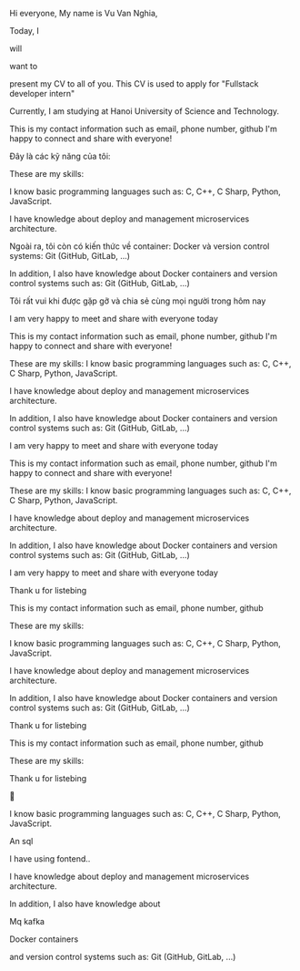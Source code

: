 <!-- https://www.overleaf.com/project/65dd8bdb9043debbd1de0ea7 -->

Hi everyone,
My name is Vu Van Nghia,

<!--  -->

Today, I

will

want to

present my CV to all of you. This CV is used to apply for "Fullstack developer intern"

<!--  -->

Currently, I am studying at Hanoi University of Science and Technology.

<!--  -->
<!-- This is my contact information such as email, phone number, github llink -->

This is my contact information such as email, phone number, github
I'm happy to connect and share with everyone!

<!--  -->

Đây là các kỹ năng của tôi:

These are my skills:

I know basic programming languages such as: C, C++, C Sharp, Python, JavaScript.

I have knowledge about deploy and management microservices architecture.

Ngoài ra, tôi còn có kiến thức về container: Docker và version control systems: Git (GitHub, GitLab, ...)

In addition, I also have knowledge about Docker containers and version control systems such as: Git (GitHub, GitLab, ...)

Tôi rất vui khi được gặp gỡ và chia sẻ cùng mọi người trong hôm nay

I am very happy to meet and share with everyone today

<!--  -->

<!--  -->

This is my contact information such as email, phone number, github
I'm happy to connect and share with everyone!

<!--  -->

These are my skills:
I know basic programming languages such as: C, C++, C Sharp, Python, JavaScript.

I have knowledge about deploy and management microservices architecture.

In addition, I also have knowledge about Docker containers and version control systems such as: Git (GitHub, GitLab, ...)

I am very happy to meet and share with everyone today

<!--  -->

<!--  -->

This is my contact information such as email, phone number, github
I'm happy to connect and share with everyone!

<!--  -->

These are my skills:
I know basic programming languages such as: C, C++, C Sharp, Python, JavaScript.

I have knowledge about deploy and management microservices architecture.

In addition, I also have knowledge about Docker containers and version control systems such as: Git (GitHub, GitLab, ...)

I am very happy to meet and share with everyone today

Thank u for listebing

<!-- 🥳 -->

This is my contact information such as email, phone number, github

 <!--  -->

These are my skills:

I know basic programming languages such as: C, C++, C Sharp, Python, JavaScript.

I have knowledge about deploy and management microservices architecture.

In addition, I also have knowledge about Docker containers and version control systems such as: Git (GitHub, GitLab, ...)

Thank u for listebing

 <!--  -->

This is my contact information such as email, phone number, github

These are my skills:

Thank u for listebing

🥳

I know basic programming languages such as: C, C++, C Sharp, Python, JavaScript.

An sql

I have using fontend..

I have knowledge about deploy and management microservices architecture.

In addition, I also have knowledge about

Mq kafka

Docker containers

and version control systems such as: Git (GitHub, GitLab, ...)
